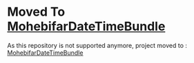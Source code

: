 Moved To [MohebifarDateTimeBundle](https://github.com/mohebifar/DateTimeBundle)
=====
As this repository is not supported anymore, project moved to : [MohebifarDateTimeBundle](https://github.com/mohebifar/DateTimeBundle)
